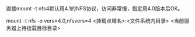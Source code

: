 直接mount -t nfs4默认用4.1的NFS协议，访问非常慢，指定用4.0版本后OK。

mount -t nfs -o vers=4.0,nfsvers=4 <挂载点域名>:<文件系统内目录>  <当前服务器上待挂载目标目录>  
